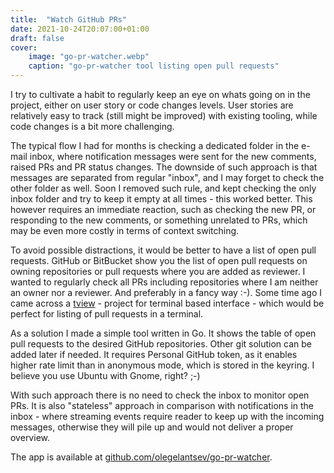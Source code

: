```yaml
---
title:  "Watch GitHub PRs"
date: 2021-10-24T20:07:00+01:00
draft: false
cover:
    image: "go-pr-watcher.webp"
    caption: "go-pr-watcher tool listing open pull requests"
---
```


<!-- ![Design overview](/images/go-pr-watcher.webp) -->

I try to cultivate a habit to regularly keep an eye on whats going on in the project, either on user story or code changes levels.
User stories are relatively easy to track (still might be improved) with existing tooling, while code changes is a bit more challenging.

The typical flow I had for months is checking a dedicated folder in the e-mail inbox, where notification messages were sent for the new comments, raised PRs and PR status changes. The downside of such approach is that messages are separated from regular "inbox", and I may forget to check the other folder as well. Soon I removed such rule, and kept checking the only inbox folder and try to keep it empty at all times - this worked better. This however requires an immediate reaction, such as checking the new PR, or responding to the new comments, or something unrelated to PRs, which may be even more costly in terms of context switching.

To avoid possible distractions, it would be better to have a list of open pull requests. GitHub or BitBucket show you the list of open pull requests on owning repositories or pull requests where you are added as reviewer.
I wanted to regularly check all PRs including repositories where I am neither an owner nor a reviewer. And preferably in a fancy way :-). Some time ago I came across a [tview](https://github.com/rivo/tview) - project for terminal based interface - which would be perfect for listing of pull requests in a terminal.

As a solution I made a simple tool written in Go. It shows the table of open pull requests to the desired GitHub repositories. Other git solution can be added later if needed. It requires Personal GitHub token, as it enables higher rate limit than in anonymous mode, which is stored in the keyring. I believe you use Ubuntu with Gnome, right? ;-)  

With such approach there is no need to check the inbox to monitor open PRs. It is also "stateless" approach in comparison with notifications in the inbox - where streaming events require reader to keep up with the incoming messages, otherwise they will pile up and would not deliver a proper overview.

The app is available at [github.com/olegelantsev/go-pr-watcher](https://github.com/olegelantsev/go-pr-watcher).